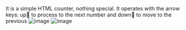 It is a simple HTML counter, nothing special. 
It operates with the arrow keys: up🔼 to process to the next number and down🔽 to move to the previous
![image](https://github.com/user-attachments/assets/17da4593-d4c1-4b45-8eb1-36b2b4e3a337)
![image](https://github.com/user-attachments/assets/9eb4817f-1187-4aae-bb4c-8c83ae682160)
